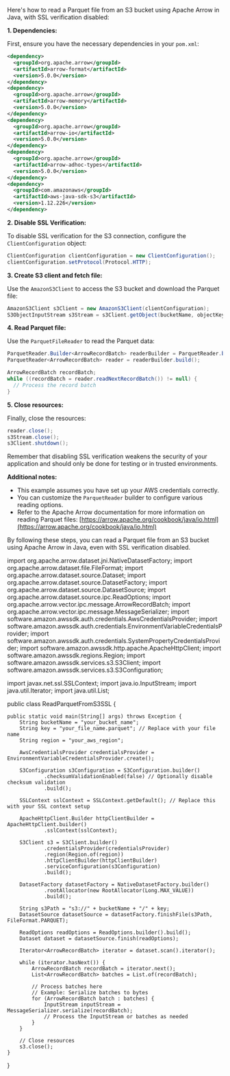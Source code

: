 Here's how to read a Parquet file from an S3 bucket using Apache Arrow in Java, with SSL verification disabled:

**1. Dependencies:**

First, ensure you have the necessary dependencies in your `pom.xml`:

```xml
<dependency>
  <groupId>org.apache.arrow</groupId>
  <artifactId>arrow-format</artifactId>
  <version>5.0.0</version>
</dependency>
<dependency>
  <groupId>org.apache.arrow</groupId>
  <artifactId>arrow-memory</artifactId>
  <version>5.0.0</version>
</dependency>
<dependency>
  <groupId>org.apache.arrow</groupId>
  <artifactId>arrow-io</artifactId>
  <version>5.0.0</version>
</dependency>
<dependency>
  <groupId>org.apache.arrow</groupId>
  <artifactId>arrow-adhoc-types</artifactId>
  <version>5.0.0</version>
</dependency>
<dependency>
  <groupId>com.amazonaws</groupId>
  <artifactId>aws-java-sdk-s3</artifactId>
  <version>1.12.226</version>
</dependency>
```

**2. Disable SSL Verification:**

To disable SSL verification for the S3 connection, configure the `ClientConfiguration` object:

```java
ClientConfiguration clientConfiguration = new ClientConfiguration();
clientConfiguration.setProtocol(Protocol.HTTP);
```

**3. Create S3 client and fetch file:**

Use the `AmazonS3Client` to access the S3 bucket and download the Parquet file:

```java
AmazonS3Client s3Client = new AmazonS3Client(clientConfiguration);
S3ObjectInputStream s3Stream = s3Client.getObject(bucketName, objectKey).getObjectContent();
```

**4. Read Parquet file:**

Use the `ParquetFileReader` to read the Parquet data:

```java
ParquetReader.Builder<ArrowRecordBatch> readerBuilder = ParquetReader.builder(s3Stream);
ParquetReader<ArrowRecordBatch> reader = readerBuilder.build();

ArrowRecordBatch recordBatch;
while ((recordBatch = reader.readNextRecordBatch()) != null) {
  // Process the record batch
}
```

**5. Close resources:**

Finally, close the resources:

```java
reader.close();
s3Stream.close();
s3Client.shutdown();
```

Remember that disabling SSL verification weakens the security of your application and should only be done for testing or in trusted environments.

**Additional notes:**

* This example assumes you have set up your AWS credentials correctly.
* You can customize the `ParquetReader` builder to configure various reading options.
* Refer to the Apache Arrow documentation for more information on reading Parquet files: [https://arrow.apache.org/cookbook/java/io.html](https://arrow.apache.org/cookbook/java/io.html)

By following these steps, you can read a Parquet file from an S3 bucket using Apache Arrow in Java, even with SSL verification disabled.



import org.apache.arrow.dataset.jni.NativeDatasetFactory;
import org.apache.arrow.dataset.file.FileFormat;
import org.apache.arrow.dataset.source.Dataset;
import org.apache.arrow.dataset.source.DatasetFactory;
import org.apache.arrow.dataset.source.DatasetSource;
import org.apache.arrow.dataset.source.ipc.ReadOptions;
import org.apache.arrow.vector.ipc.message.ArrowRecordBatch;
import org.apache.arrow.vector.ipc.message.MessageSerializer;
import software.amazon.awssdk.auth.credentials.AwsCredentialsProvider;
import software.amazon.awssdk.auth.credentials.EnvironmentVariableCredentialsProvider;
import software.amazon.awssdk.auth.credentials.SystemPropertyCredentialsProvider;
import software.amazon.awssdk.http.apache.ApacheHttpClient;
import software.amazon.awssdk.regions.Region;
import software.amazon.awssdk.services.s3.S3Client;
import software.amazon.awssdk.services.s3.S3Configuration;

import javax.net.ssl.SSLContext;
import java.io.InputStream;
import java.util.Iterator;
import java.util.List;

public class ReadParquetFromS3SSL {

    public static void main(String[] args) throws Exception {
        String bucketName = "your_bucket_name";
        String key = "your_file_name.parquet"; // Replace with your file name
        String region = "your_aws_region";

        AwsCredentialsProvider credentialsProvider = EnvironmentVariableCredentialsProvider.create();

        S3Configuration s3Configuration = S3Configuration.builder()
                .checksumValidationEnabled(false) // Optionally disable checksum validation
                .build();

        SSLContext sslContext = SSLContext.getDefault(); // Replace this with your SSL context setup

        ApacheHttpClient.Builder httpClientBuilder = ApacheHttpClient.builder()
                .sslContext(sslContext);

        S3Client s3 = S3Client.builder()
                .credentialsProvider(credentialsProvider)
                .region(Region.of(region))
                .httpClientBuilder(httpClientBuilder)
                .serviceConfiguration(s3Configuration)
                .build();

        DatasetFactory datasetFactory = NativeDatasetFactory.builder()
                .rootAllocator(new RootAllocator(Long.MAX_VALUE))
                .build();

        String s3Path = "s3://" + bucketName + "/" + key;
        DatasetSource datasetSource = datasetFactory.finishFile(s3Path, FileFormat.PARQUET);

        ReadOptions readOptions = ReadOptions.builder().build();
        Dataset dataset = datasetSource.finish(readOptions);

        Iterator<ArrowRecordBatch> iterator = dataset.scan().iterator();

        while (iterator.hasNext()) {
            ArrowRecordBatch recordBatch = iterator.next();
            List<ArrowRecordBatch> batches = List.of(recordBatch);

            // Process batches here
            // Example: Serialize batches to bytes
            for (ArrowRecordBatch batch : batches) {
                InputStream inputStream = MessageSerializer.serialize(recordBatch);
                // Process the InputStream or batches as needed
            }
        }

        // Close resources
        s3.close();
    }
}
